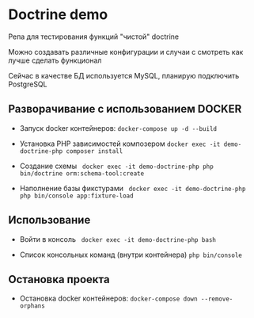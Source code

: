 # Doctrine demo

Репа для тестирования функций "чистой" doctrine

Можно создавать различные конфигурации и случаи с смотреть как лучше сделать функционал

Сейчас в качестве БД используется MySQL, планирую подключить PostgreSQL
## Разворачивание с использованием DOCKER

* Запуск docker контейнеров: ```docker-compose up -d --build```

* Установка PHP зависимостей композером
```docker exec -it demo-doctrine-php composer install```

* Создание схемы
``` docker exec -it demo-doctrine-php php bin/doctrine orm:schema-tool:create```

* Наполнение базы фикстурами
``` docker exec -it demo-doctrine-php php bin/console app:fixture-load```

## Использование

* Войти в консоль
``` docker exec -it demo-doctrine-php bash```

* Список консольных команд (внутри контейнера)
``` php bin/console ```

## Остановка проекта
* Остановка docker контейнеров: ```docker-compose down --remove-orphans```
